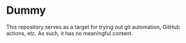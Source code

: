 # Dummy
This repository serves as a target for trying out git automation, GitHub actions, etc. As such, it has no meaningful content.
